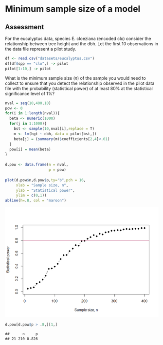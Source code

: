 Minimum sample size of a model
================

## Assessment

For the eucalyptus data, species E. cloeziana (encoded clo) consider the
relationship between tree height and the dbh. Let the first 10
observations in the data file represent a pilot study.

``` r
df <- read.csv("datasets/eucalyptus.csv")
df[df$spp == "clo",] -> pilot
pilot[1:10,] -> pilot
```

What is the minimum sample size ($n$) of the sample you would need to
collect to ensure that you detect the relationship observed in the pilot
data file with the probability (statistical power) of at least 80% at
the statistical significance level of 1%?

``` r
nval = seq(10,400,10)
pow <- 0
for(i in 1:length(nval)){
  beta <- numeric(1000)
  for(j in 1:1000){
    bst <- sample(10,nval[i],replace = T)
    m <- lm(hgt ~ dbh, data = pilot[bst,])
    beta[j] = (summary(m)$coefficients[2,4]<.01)
  }
  pow[i] = mean(beta)
}

d.pow <- data.frame(n = nval,
                    p = pow)

plot(d.pow$n,d.pow$p,ty="b",pch = 16,
     xlab = "Sample size, n",
     ylab = "Statistical power",
     ylim = c(0,1))
abline(h=.8, col = "maroon")
```

![](min-sample-size_files/figure-gfm/bootstrap-1.png)<!-- -->

``` r
d.pow[d.pow$p > .8,][1,]
```

    ##      n     p
    ## 21 210 0.826
